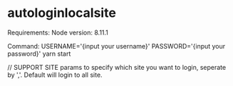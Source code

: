 # autologinlocalsite

Requirements:
Node version: 8.11.1

Command:
USERNAME='{input your username}' PASSWORD='{input your password}' yarn start

// SUPPORT SITE params to specify which site you want to login, seperate by ','. Default will login to all site.

